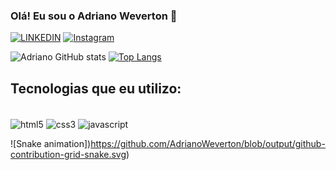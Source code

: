 ### Olá! Eu sou o Adriano Weverton 🖖

[![LINKEDIN](https://img.shields.io/badge/LinkedIn-0077B5?style=for-the-badge&logo=linkedin&logoColor=white)](https://www.linkedin.com/in/adriano-weverton-lara-701b7b227/)
[![Instagram](https://img.shields.io/badge/Instagram-E4405F?style=for-the-badge&logo=instagram&logoColor=white)](https://www.instagram.com/adriano_weverton/)


![Adriano GitHub stats](https://github-readme-stats.vercel.app/api?username=AdrianoWeverton&show_icons=true&theme=dracula)
[![Top Langs](https://github-readme-stats.vercel.app/api/top-langs/?username=AdrianoWeverton&layout=compact)](https://github.com/AdrianoWeverton/github-readme-stats)




## Tecnologias que eu utilizo:

<div style="display: inline_block"><br/>
  <img align="center" alt="html5" src="https://img.shields.io/badge/HTML5-E34F26?style=for-the-badge&logo=html5&logoColor=white">
  <img align="center" alt="css3" src="https://img.shields.io/badge/CSS3-1572B6?style=for-the-badge&logo=css3&logoColor=white">
  <img align="center" alt="javascript" src="https://img.shields.io/badge/JavaScript-F7DF1E?style=for-the-badge&logo=javascript&logoColor=black">
</div>

![Snake animation])https://github.com/AdrianoWeverton/blob/output/github-contribution-grid-snake.svg)

